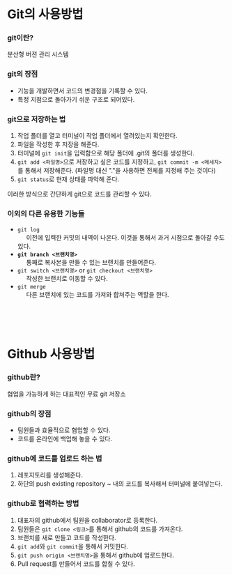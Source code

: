 # Git의 사용방법

### git이란?
분산형 버젼 관리 시스템

### git의 장점 
* 기능을 개발하면서 코드의 변경점을 기록할 수 있다.
* 특정 지점으로 돌아가기 쉬운 구조로 되어있다.

### git으로 저장하는 법
1. 작업 폴더를 열고 터미널이 작업 폴더에서 열려있는지 확인한다.
2. 파일을 작성한 후 저장을 해준다.
3. 터미널에 `git init`을 입력함으로 해당 폴더에 .git의 폴더를 생성한다.
4. `git add <파일명>`으로 저장하고 싶은 코드를 지정하고, `git commit -m <메세지>`를 통해서 저장해준다. (파일명 대신 "."을 사용하면 전체를 지정해 주는 것이다)
5. `git status`로 현재 상태를 파악해 준다.

이러한 방식으로 간단하게 git으로 코드를 관리할 수 있다.

### 이외의 다른 유용한 기능들
* `git log`<br>
&nbsp;&nbsp;&nbsp;&nbsp; 이전에 입력한 커밋의 내역이 나온다. 이것을 통해서 과거 시점으로 돌아갈 수도 있다.
* <strong>`git branch <브랜치명>`</strong><br>
&nbsp;&nbsp;&nbsp;&nbsp; 통째로 복사본을 만들 수 있는 브랜치를 만들어준다.
* `git switch <브랜치명>` or `git checkout <브랜치명>`<br>
&nbsp;&nbsp;&nbsp;&nbsp; 작성한 브랜치로 이동할 수 있다.
* `git merge`<br>
&nbsp;&nbsp;&nbsp;&nbsp; 다른 브랜치에 있는 코드를 가져와 합쳐주는 역할을 한다.


<br><br><br>

# Github 사용방법

### github란?
협업을 가능하게 하는 대표적인 무료 git 저장소

### github의 장점
* 팀원들과 효율적으로 협업할 수 있다.
* 코드를 온라인에 백업해 놓을 수 있다.

### github에 코드를 업로드 하는 법
1. 레포지토리를 생성해준다.
2. 하단의 push existing repository ~ 내의 코드를 복사해서 터미널에 붙여넣는다.

### github로 협력하는 방법
1. 대표자의 github에서 팀원을 collaborator로 등록한다.
2. 팀원들은 `git clone <링크>`를 통해서 github의 코드를 가져온다.
3. 브랜치를 새로 만들고 코드를 작성한다.
4. `git add`와 `git commit`을 통해서 커밋한다.
5. `git push origin <브랜치명>`을 통해서 github에 업로드한다.
6. Pull request를 만들어서 코드를 합칠 수 있다.

